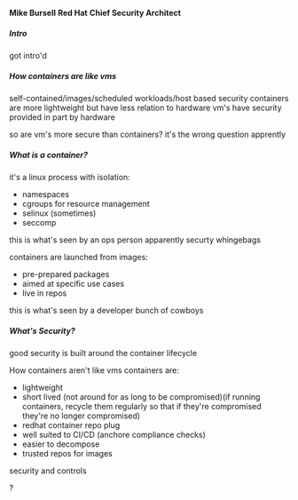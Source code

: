 **Mike Bursell**
**Red Hat**
**Chief Security Architect**

##### Intro
got intro'd

##### How containers are like vms
self-contained/images/scheduled workloads/host based security
containers are more lightweight but have less relation to hardware
vm's have security provided in part by hardware

so are vm's more secure than containers?
it's the wrong question apprently

##### What is a container?
it's a linux process with isolation:
*   namespaces
*   cgroups for resource management
*   selinux (sometimes)
*   seccomp

this is what's seen by an ops person apparently
securty whingebags

containers are launched from images:
*   pre-prepared packages
*   aimed at specific use cases
*   live in repos

this is what's seen by a developer
bunch of cowboys

##### What's Security?
good security is built around the container lifecycle

How containers aren't like vms
containers are:
*   lightweight
*   short lived (not around for as long to be compromised)(if running containers, recycle them regularly so that if they're compromised they're no longer compromised)
*   redhat container repo plug
*   well suited to CI/CD (anchore compliance checks)
*   easier to decompose
*   trusted repos for images


security and controls


?
